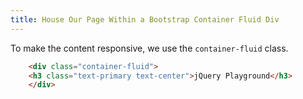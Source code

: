 ```yaml
---
title: House Our Page Within a Bootstrap Container Fluid Div
---
```

To make the content responsive, we use the `container-fluid` class.

```html
    <div class="container-fluid">
    <h3 class="text-primary text-center">jQuery Playground</h3>
    </div>
```
